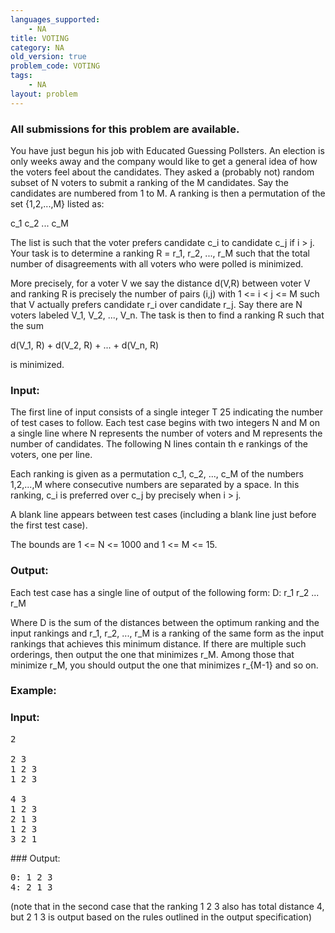 ```yaml
---
languages_supported:
    - NA
title: VOTING
category: NA
old_version: true
problem_code: VOTING
tags:
    - NA
layout: problem
---
```

###  All submissions for this problem are available. 

You have just begun his job with Educated Guessing Pollsters. An election is only weeks away and the company would like to get a general idea of how the voters feel about the candidates. They asked a (probably not) random subset of N voters to submit a ranking of the M candidates. Say the candidates are numbered from 1 to M. A ranking is then a permutation of the set {1,2,...,M} listed as:

c\_1 c\_2 ... c\_M

The list is such that the voter prefers candidate c\_i to candidate c\_j if i > j. Your task is to determine a ranking R = r\_1, r\_2, ..., r\_M such that the total number of disagreements with all voters who were polled is minimized.

More precisely, for a voter V we say the distance d(V,R) between voter V and ranking R is precisely the number of pairs (i,j) with 1 <= i < j <= M such that V actually prefers candidate r\_i over candidate r\_j. Say there are N voters labeled V\_1, V\_2, ..., V\_n. The task is then to find a ranking R such that the sum

d(V\_1, R) + d(V\_2, R) + ... + d(V\_n, R)

is minimized.

### Input:

The first line of input consists of a single integer T 25 indicating the number of test cases to follow. Each test case begins with two integers N and M on a single line where N represents the number of voters and M represents the number of candidates. The following N lines contain th e rankings of the voters, one per line.

Each ranking is given as a permutation c\_1, c\_2, ..., c\_M of the numbers 1,2,...,M where consecutive numbers are separated by a space. In this ranking, c\_i is preferred over c\_j by precisely when i > j.

A blank line appears between test cases (including a blank line just before the first test case).

The bounds are 1 <= N <= 1000 and 1 <= M <= 15.

### Output:

Each test case has a single line of output of the following form: D: r\_1 r\_2 ... r\_M

Where D is the sum of the distances between the optimum ranking and the input rankings and r\_1, r\_2, ..., r\_M is a ranking of the same form as the input rankings that achieves this minimum distance. If there are multiple such orderings, then output the one that minimizes r\_M. Among those that minimize r\_M, you should output the one that minimizes r\_{M-1} and so on.

### Example:

### Input:

<pre>
2

2 3
1 2 3
1 2 3

4 3
1 2 3
2 1 3
1 2 3
3 2 1
</pre>### Output:

<pre>
0: 1 2 3
4: 2 1 3
</pre>(note that in the second case that the ranking 1 2 3 also has total distance 4, but 2 1 3 is output based on the rules outlined in the output specification)
